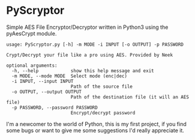# PyScryptor
Simple AES File Encryptor/Decryptor written in Python3 using the pyAesCrypt module.

```
usage: PyScryptor.py [-h] -m MODE -i INPUT [-o OUTPUT] -p PASSWORD

Crypt/Decrypt your file like a pro using AES. Provided by Neek

optional arguments:
  -h, --help            show this help message and exit
  -m MODE, --mode MODE  Select mode (enc|dec)
  -i INPUT, --input INPUT
                        Path of the source file
  -o OUTPUT, --output OUTPUT
                        Path of the destination file (it will an AES file)
  -p PASSWORD, --password PASSWORD
                        Encrypt/decrypt password
```

I'm a newcomer to the world of Python, this is my first project, if you find some bugs or want to give me some suggestions I'd really appreciate it.
